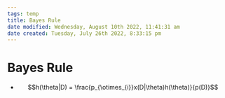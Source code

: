 ```yaml
---
tags: temp
title: Bayes Rule
date modified: Wednesday, August 10th 2022, 11:41:31 am
date created: Tuesday, July 26th 2022, 8:33:15 pm
---
```


# Bayes Rule
- $$h(\theta|D) = \frac{p_{\otimes_{i}}x(D|\theta)h(\theta)}{p(D)}$$

